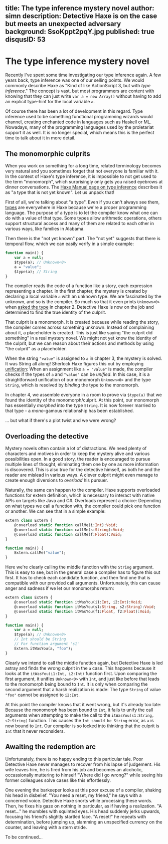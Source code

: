 title: The type inference mystery novel
author: simn
description: Detective Haxe is on the case but meets an unexpected adversary
background: SsoKppt2pqY.jpg
published: true
disqusID: 53
---

# The type inference mystery novel

Recently I've spent some time investigating our type inference again. A few years back, type inference was one of our selling points. We would commonly describe Haxe as "Kind of like ActionScript 3, but with _type inference_." The concept is vast, but most programmers are content with knowing that they can just write `var a = new Array()` without having to add an explicit type-hint for the local variable `a`.

Of course there has been a lot of development in this regard. Type inference used to be something functional programming wizards would channel, creating enchanted code in languages such as Haskell or ML. Nowadays, many of the programming languages used by the proletariat support it as well. It is no longer special, which means this is the perfect time to talk about it in more detail.

## The monomorphic culprits

When you work on something for a long time, related terminology becomes very natural and you sometimes forget that not everyone is familiar with it. In the context of Haxe's type inference, it is impossible to not get used to the term "monomorph", which surprisingly only gets you raised eyebrows at dinner conversations. The [Haxe Manual page on type inference](https://haxe.org/manual/type-system-type-inference.html) describes it as "a type that is not yet known". Let us unpack that!

First of all, we're talking about "a type". Even if you can't always see them, [types](https://haxe.org/manual/types.html) are everywhere in Haxe because we're a proper programming language. The purpose of a type is to let the compiler know what one can do with a value of that type. Some types allow arithmetic operations, others support structural access and many of them are related to each other in various ways, like families in Alabama.

Then there is the "not yet known" part. The "not yet" suggests that there is temporal flow, which we can easily verify in a simple example:

```haxe
function main() {
	var a = null;
	$type(a); // Unknown<0>
	a = "value";
	$type(a); // String
}

```

The compiler reads the code of a function like a story, each expression representing a chapter. In the first chapter, the mystery is created by declaring a local variable `a` with an unknown type. We are fascinated by the unknown, and so is the compiler. So much so that it even prints `Unknown<0>` when [asked the type](https://haxe.org/manual/type-system-type-inference.html#define-type) in chapter 2. Detective Haxe is now on the job and determined to find the true identity of the culprit.

That culprit is a monomorph. It is created because while reading the story, the compiler comes across something unknown. Instead of complaining about it, a placeholder is created. This is just like saying "the culprit did something" in a real mystery novel. We might not yet know the identity of the culprit, but we can reason about their actions and methods by using "the culprit" as a placeholder.

When the string `"value"` is assigned to `a` in chapter 3, the mystery is solved. It was String all along! Sherlock Haxe figures this out by employing [unification](https://haxe.org/manual/type-system-unification.html): When an assignment like `a = "value"` is made, the compiler checks if the types of `a` and `"value"` can be _unified_. In this case, it is a straightforward unification of our monomorph `Unknown<0>` and the type `String`, which is resolved by _binding_ the type to the monomorph.

In chapter 4, we assemble everyone in a room to prove via `$type(a)` that we found the identity of the monomorph/culprit. At this point, our monomorph has essentially _morphed_ into the type `String`. It is now forever married to that type - a _mono_-gamous relationship has been established.

... but what if there's a plot twist and we were wrong?

## Overloading the detective

Mystery novels often contain a lot of distractions. We need plenty of characters and motives in order to keep the mystery alive and various possibilities open. In a good story, the reader is encouraged to pursue multiple lines of thought, eliminating them one by one as more information is discovered. This is also true for the detective himself, as both he and the reader are mislead in various ways. A clever culprit might even manage to create enough diversions to _overload_ his pursuer.

Naturally, the same can happen to the compiler. Haxe supports overloaded functions for extern definition, which is necessary to interact with native APIs on targets like Java and C#. Overloads represent a choice: Depending on what types we call a function with, the compiler could pick one function or another. We can see that in a simple example:

```haxe
extern class Extern {
	@:overload static function callMe(i:Int):Void;
	@:overload static function callMe(s:String):Void;
	@:overload static function callMe(f:Float):Void;
}

function main() {
	Extern.callMe("value");
}
```

Here we're clearly calling the middle function with the `String` argument. This is easy to see, but in the general case a compiler has to figure this out first. It has to check each candidate function, and then find one that is compatible with our provided call arguments. Unfortunately, this can cause anger and sadness if we let our monomorphs return:

```haxe
extern class Extern {
	@:overload static function itWasYou(i1:Int, i2:Int):Void;
	@:overload static function itWasYou(s1:String, s2:String):Void;
	@:overload static function itWasYou(f1:Float, f2:Float):Void;
}

function main() {
	var a = null;
	$type(a); // Unknown<0>
	// Int should be String
	// For function argument 's1'
	Extern.itWasYou(a, "foo");
}


```

Clearly we intend to call the middle function again, but Detective Haxe is led astray and finds the wrong culprit in the `a` case. This happens because it looks at the `itWasYou(i1:Int, i2:Int)` function first. Upon comparing the first argument, it unifies `Unknown<0>` with `Int`, and just like before that leads to the monomorph being bound to `Int`. It is only when comparing the second argument that a harsh realization is made: The type `String` of value `"foo"` cannot be assigned to `i2:Int`.

At this point the compiler knows that it went wrong, but it's already too late: Because the monomorph has been bound to `Int`, it fails to unify the call arguments when attempting to make the call to the `itWasYou(s1:String, s2:String)` function. This causes the `Int should be String` error, as `a` is now bound to `Int`. Our compiler is so locked into thinking that the culprit is `Int` that it never reconsiders.

## Awaiting the redemption arc

Unfortunately, there is no happy ending to this particular tale. Poor Detective Haxe never manages to recover from his lapse of judgement. His wife leaves him, he is fired from his job and becomes an alcoholic, occassionally muttering to himself "Where did I go wrong?" while seeing his former colleagues solve cases like this effortlessly.

One evening the barkeeper looks at this poor excuse of a compiler, shaking his head in disbelief. "You need a reset, my friend," he says with a concerned voice. Detective Haxe snorts while processing these words. Then, he fixes his gaze on nothing in particular, as if having a realization. "A reset..." he mumbles with squinted eyes. His head suddenly jerks upwards, focusing his friend's slightly startled face. "A reset!" he repeats with determination, before jumping up, slamming  an unspecified currency on the counter, and leaving with a stern stride.

To be continued...
